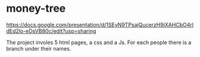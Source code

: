 # money-tree
https://docs.google.com/presentation/d/1SEyN9TPsajQucerzH9iXAHCbO4rldEd2lo-eDsVB80c/edit?usp=sharing

The project involes 5 html pages, a css and a Js.
For each people there is a branch under their names.


